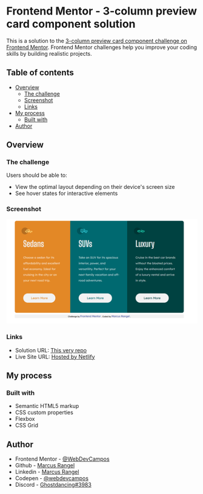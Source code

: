 # Frontend Mentor - 3-column preview card component solution

This is a solution to the [3-column preview card component challenge on Frontend Mentor](https://www.frontendmentor.io/challenges/3column-preview-card-component-pH92eAR2-). Frontend Mentor challenges help you improve your coding skills by building realistic projects.

## Table of contents

- [Overview](#overview)
  - [The challenge](#the-challenge)
  - [Screenshot](#screenshot)
  - [Links](#links)
- [My process](#my-process)
  - [Built with](#built-with)
- [Author](#author)

## Overview

### The challenge

Users should be able to:

- View the optimal layout depending on their device's screen size
- See hover states for interactive elements

### Screenshot

![](./images/screenshot.PNG)

### Links

- Solution URL: [This very repo](https://your-solution-url.com)
- Live Site URL: [Hosted by Netlify](https://threecolumnfementor.netlify.app/)

## My process

### Built with

- Semantic HTML5 markup
- CSS custom properties
- Flexbox
- CSS Grid

## Author

- Frontend Mentor - [@WebDevCampos](https://www.frontendmentor.io/profile/WebDevCampos)
- Github - [Marcus Rangel](https://github.com/WebDevCampos)
- Linkedin - [Marcus Rangel](https://www.linkedin.com/in/marcus-rangel-webdev/)
- Codepen - [@webdevcampos](https://codepen.io/webdevcampos)
- Discord - [Ghostdancing#3983](https://discord.com/)
